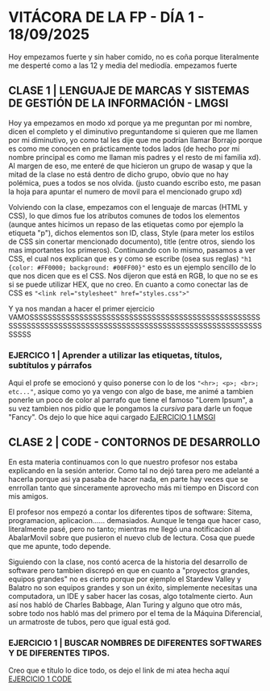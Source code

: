 # VITÁCORA DE LA FP - DÍA 1 - 18/09/2025
Hoy empezamos fuerte y sin haber comido, no es coña porque literalmente me desperté como a las 12 y media del mediodía. empezamos fuerte

## CLASE 1 | LENGUAJE DE MARCAS Y SISTEMAS DE GESTIÓN DE LA INFORMACIÓN - LMGSI
Hoy ya empezamos en modo xd porque ya me preguntan por mi nombre, dicen el completo y el diminutivo preguntandome si quieren que me llamen por mi diminutivo, yo como tal les dije que me podrían llamar Borrajo porque es como me conocen en prácticamente todos lados (de hecho por mi nombre principal es como me llaman mis padres y el resto de mi familia xd).
Al margen de eso, me enteré de que hicieron un grupo de wasap y que la mitad de la clase no está dentro de dicho grupo, obvio que no hay polémica, pues a todos se nos olvida. (justo cuando escribo esto, me pasan la hoja para apuntar el numero de movil para el mencionado grupo xd)

Volviendo con la clase, empezamos con el lenguaje de marcas (HTML y CSS), lo que dimos fue los atributos comunes de todos los elementos (aunque antes hicimos un repaso de las etiquetas como por ejemplo la etiqueta "p"), dichos elementos son ID, class, Style (para meter los estilos de CSS sin conertar mencionado documento), title (entre otros, siendo los mas importantes los primeros).
Continuando con lo mismo, pasamos a ver CSS, el cual nos explican que es y como se escribe (osea sus reglas) ```"h1 {color: #FF0000; background: #00FF00}"``` esto es un ejemplo sencillo de lo que nos dicen que es el CSS. Nos dijeron que está en RGB, lo que no se es si se puede utilizar HEX, que no creo.
En cuanto a como conectar las de CSS es ```"<link rel="stylesheet" href="styles.css">"```

Y ya nos mandan a hacer el primer ejercicio VAMOSSSSSSSSSSSSSSSSSSSSSSSSSSSSSSSSSSSSSSSSSSSSSSSSSSSSSSSSSSSSSSSSSSSSSSSSSSSSSSSSSSSSSSSSSSSSSSSSSSSSSSSSSSSSSSSS
### EJERCICO 1 | Aprender a utilizar las etiquetas, títulos, subtítulos y párrafos
Aqui el profe se emocionó y quiso ponerse con lo de los ```"<hr>; <p>; <br>; etc..."```, asique como yo ya vengo con algo de base, me animé a tambien ponerle un poco de color al parrafo que tiene el famoso "Lorem Ipsum", a su vez tambien nos pidio que le pongamos la <i>cursiva</i> para darle un foque "Fancy".
Os dejo lo que hice aqui cargado [EJERCICIO 1 LMSGI](https://github.com/b0rrajo/vitacoradelafp/blob/main/1º%20Curso/Septiembre/18/Ejercicio1.html)

## CLASE 2 | CODE - CONTORNOS DE DESARROLLO
En esta materia continuamos con lo que nuestro profesor nos estaba explicando en la sesión anterior. Como tal no dejó tarea pero me adelanté a hacerla porque asi ya pasaba de hacer nada, en parte hay veces que se enrrollan tanto que sinceramente aprovecho más mi tiempo en Discord con mis amigos.

El profesor nos empezó a contar los diferentes tipos de software: Sitema, programacion, aplicacion...... demasiados. Aunque le tenga que hacer caso, literalmente pasé, pero no tanto; mientras me llegó una notificacion al AbalarMovil sobre que pusieron el nuevo club de lectura. Cosa que puede que me apunte, todo depende.

Siguiendo con la clase, nos contó acerca de la historia del desarrollo de software pero tambien discrepó en que en cuanto a "proyectos grandes, equipos grandes" no es cierto porque por ejemplo el Stardew Valley y Balatro no son equipos grandes y son un éxito, simplemente necesitas una computadora, un IDE y saber hacer las cosas, algo totalmente cierto.
Aun así nos habló de Charles Babbage, Alan Turing y alguno que otro más, sobre todo nos habló mas del primero por el tema de la Máquina Diferencial, un armatroste de tubos, pero que igual está god.
### EJERCICIO 1 | BUSCAR NOMBRES DE DIFERENTES SOFTWARES Y DE DIFERENTES TIPOS.
Creo que e título lo dice todo, os dejo el link de mi atea hecha aquí [EJERCICIO 1 CODE](https://github.com/b0rrajo/vitacoradelafp/blob/main/1º%20Curso/Septiembre/18/Ejercicio%201%20CODE.pdf)
